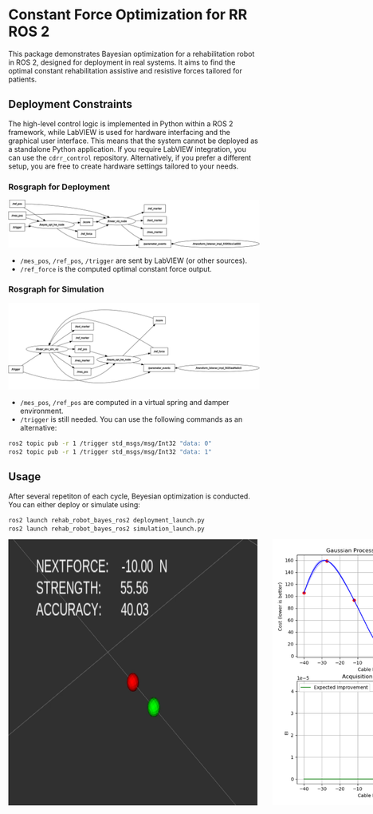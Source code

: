 # Constant Force Optimization for RR ROS 2

This package demonstrates Bayesian optimization for a rehabilitation robot in ROS 2, designed for deployment in real systems. It aims to find the optimal constant rehabilitation assistive and resistive forces tailored for patients.

## Deployment Constraints
The high-level control logic is implemented in Python within a ROS 2 framework, while LabVIEW is used for hardware interfacing and the graphical user interface. This means that the system cannot be deployed as a standalone Python application. If you require LabVIEW integration, you can use the `cdrr_control` repository. Alternatively, if you prefer a different setup, you are free to create hardware settings tailored to your needs.

### Rosgraph for Deployment
![rosgraph_deploy](./assets/rosgraph_deploy.png)
- `/mes_pos`, `/ref_pos`, `/trigger` are sent by LabVIEW (or other sources). 
- `/ref_force` is the computed optimal constant force output.

### Rosgraph for Simulation
![rosgraph_sim](./assets/rosgraph_sim.png)
- `/mes_pos`, `/ref_pos` are computed in a virtual spring and damper environment.
- `/trigger` is still needed. You can use the following commands as an alternative:
```bash
ros2 topic pub -r 1 /trigger std_msgs/msg/Int32 "data: 0"
ros2 topic pub -r 1 /trigger std_msgs/msg/Int32 "data: 1"
```



## Usage
After several repetiton of each cycle, Beyesian optimization is conducted.
You can either deploy or simulate using:
```bash
ros2 launch rehab_robot_bayes_ros2 deployment_launch.py
ros2 launch rehab_robot_bayes_ros2 simulation_launch.py
```
<div style="display: flex;">
  <img src="./assets/visual.png" alt="Visualization" style="width: 500px; margin-right: 30px;" />
  <img src="./assets/bayes.png" alt="Bayesian Optimization" style="width: 400px;" />
</div>
